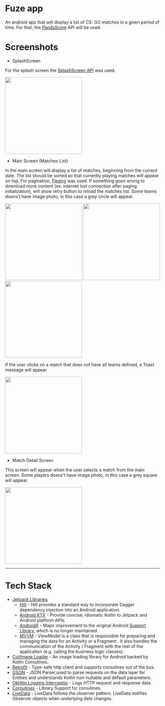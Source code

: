 # Fuze app

An android app that will display a list of CS: GO matches in a given period of time. For that, the [PandaScore](https://pandascore.co/) API will be used.
# Screenshots

- SplashScreen

For the splash screen the [SplashScreen API](https://developer.android.com/develop/ui/views/launch/splash-screen) was used.

<img src="https://user-images.githubusercontent.com/41413741/226225355-b8ce72fa-2a38-4eac-835a-601f055c75f5.png" width="250" />

- Main Screen (Matches List)

In the main screen will display a list of matches, beginning from the current date. The list should be sorted so that currently playing matches will appear on top. For pagination, [Paging](https://developer.android.com/topic/libraries/architecture/paging/v3-overview) was used. If something goes wrong to download more content (ex: internet lost connection after paging initialization), will show retry button to reload the matches list.
Some teams doens't have image photo, in this case a grey circle will appear.

<img src="https://user-images.githubusercontent.com/41413741/226223980-eb0e6904-4f3b-4406-b60a-17bc96540b58.png" width="250" /> <img src="https://user-images.githubusercontent.com/41413741/226223070-772b1138-1908-4499-836f-745e59ab0287.png" width="250" /> <img src="https://user-images.githubusercontent.com/41413741/226223076-4d2b9d67-3bd2-49e5-903f-8e8f79d3ef08.png" width="250" />

If the user clicks on a match that does not have all teams defined, a Toast message will appear

<img src="https://user-images.githubusercontent.com/41413741/226226302-225e2d36-91da-47ff-ac53-a78c6cf22551.png" width="250" />

- Match Detail Screen
 
 This screen will appear when the user selects a match from the main screen. Some players doens't have image photo, in this case a grey square will appear.
 
 <img src="https://user-images.githubusercontent.com/41413741/226224977-057f2fbe-c53e-48b2-b854-1f78f0a6533b.png" width="250" />

 
---
# Tech Stack

- [Jetpack Libraries](https://developer.android.com/jetpack/androidx/explorer?gclid=Cj0KCQjw0PWRBhDKARIsAPKHFGg1spKQZuAwQdZ1kzALkPlrRRJjWErjAqqvtRWRyduAAoosC_mTZzUaApnyEALw_wcB&gclsrc=aw.ds&case=all&hl=pt-br)
    - [Hilt](https://dagger.dev/hilt/) - Hilt provides a standard way to incorporate Dagger dependency injection into an Android application.
    - [Android KTX](https://developer.android.com/kotlin/ktx.html) - Provide concise, idiomatic Kotlin to Jetpack and Android platform APIs.
    - [AndroidX](https://developer.android.com/jetpack/androidx) - Major improvement to the original Android [Support Library](https://developer.android.com/topic/libraries/support-library/index), which is no longer maintained.
    - [MVVM](https://developer.android.com/topic/libraries/architecture/viewmodel?gclid=CjwKCAjw-rOaBhA9EiwAUkLV4uTWtmhSLWBc9oaYTl_gJJsgJiF-w2indn-p5PnLtnXKs-9elvGQlxoC1jkQAvD_BwE&gclsrc=aw.ds) - ViewModel is a class that is responsible for preparing and managing the data for an Activity or a Fragment . It also handles the communication of the Activity / Fragment with the rest of the application (e.g. calling the business logic classes).
- [CoilImage Loader](https://github.com/coil-kt/coil) - An image loading library for Android backed by Kotlin Coroutines. 
- [Retrofit](https://square.github.io/retrofit/) - Type-safe http client 
and supports coroutines out of the box.
- [GSON](https://github.com/square/gson) - JSON Parser,used to parse 
requests on the data layer for Entities and understands Kotlin non-nullable 
and default parameters.
- [OkHttp Logging Interceptor](https://github.com/square/okhttp/blob/master/okhttp-logging-interceptor/README.md) - Logs HTTP request and response data.
- [Coroutines](https://github.com/Kotlin/kotlinx.coroutines) - Library Support for coroutines.
- [LiveData](https://developer.android.com/topic/libraries/architecture/livedata) - LiveData follows the observer pattern. LiveData notifies Observer objects when underlying data changes.
